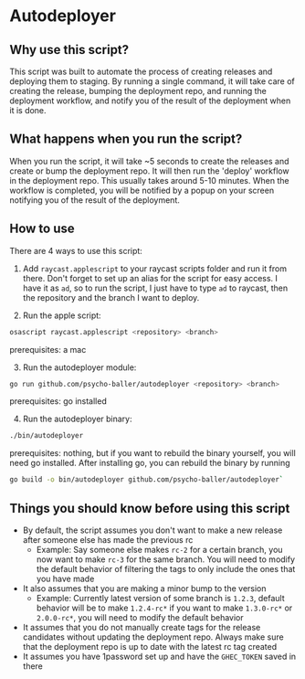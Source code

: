 # Autodeployer

## Why use this script?

This script was built to automate the process of creating releases and deploying them to staging. By running a single command, it will take care of creating the release, bumping the deployment repo, and running the deployment workflow, and notify you of the result of the deployment when it is done.

## What happens when you run the script?

When you run the script, it will take ~5 seconds to create the releases and create or bump the deployment repo. It will then run the 'deploy' workflow in the deployment repo. This usually takes around 5-10 minutes. When the workflow is completed, you will be notified by a popup on your screen notifying you of the result of the deployment.

## How to use

There are 4 ways to use this script:

1. Add `raycast.applescript` to your raycast scripts folder and run it from there. Don't forget to set up an alias for the script for easy access. I have it as `ad`, so to run the script, I just have to type `ad` to raycast, then the repository and the branch I want to deploy.

2. Run the apple script:
```bash
osascript raycast.applescript <repository> <branch>
```
prerequisites: a mac

3. Run the autodeployer module:
```bash
go run github.com/psycho-baller/autodeployer <repository> <branch>
```
prerequisites: go installed

4. Run the autodeployer binary:
```bash
./bin/autodeployer
```
prerequisites: nothing, but if you want to rebuild the binary yourself, you will need go installed.
After installing go, you can rebuild the binary by running
```bash
go build -o bin/autodeployer github.com/psycho-baller/autodeployer`
```

## Things you should know before using this script

- By default, the script assumes you don't want to make a new release after someone else has made the previous rc
  - Example: Say someone else makes `rc-2` for a certain branch, you now want to make `rc-3` for the same branch. You will need to modify the default behavior of filtering the tags to only include the ones that you have made
- It also assumes that you are making a minor bump to the version
  - Example: Currently latest version of some branch is `1.2.3`, default behavior will be to make `1.2.4-rc*` if you want to make `1.3.0-rc*` or `2.0.0-rc*`, you will need to modify the default behavior
- It assumes that you do not manually create tags for the release candidates without updating the deployment repo. Always make sure that the deployment repo is up to date with the latest rc tag created
- It assumes you have 1password set up and have the `GHEC_TOKEN` saved in there

